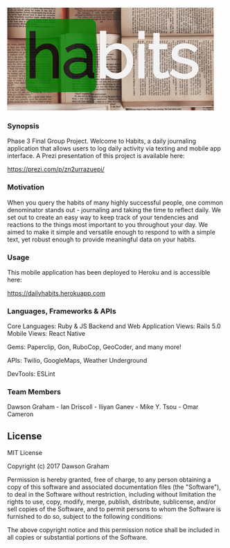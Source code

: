 ![Habits Logo](https://github.com/DawsonGraham/daily-habits/blob/master/image.png)

### Synopsis

Phase 3 Final Group Project. Welcome to Habits, a daily journaling application that allows users to log daily activity via texting and mobile app interface. A Prezi presentation of this project is available here:

https://prezi.com/p/zn2urrazuepi/

### Motivation

When you query the habits of many highly successful people, one common denominator stands out - journaling and taking the time to reflect daily. We set out to create an easy way to keep track of your tendencies and reactions to the things most important to you throughout your day. We aimed to make it simple and versatile enough to respond to with a simple text, yet robust enough to provide meaningful data on your habits.

### Usage


This mobile application has been deployed to Heroku and is accessible here:

https://dailyhabits.herokuapp.com


### Languages, Frameworks & APIs

Core Languages: Ruby & JS
Backend and Web Application Views: Rails 5.0
Mobile Views: React Native

Gems: Paperclip, Gon, RuboCop, GeoCoder, and many more!


APIs: Twilio, GoogleMaps, Weather Underground

DevTools: ESLint

### Team Members


Dawson Graham -
Ian Driscoll -
Iliyan Ganev -
Mike Y. Tsou -
Omar Cameron

## License

MIT License

Copyright (c) 2017 Dawson Graham

Permission is hereby granted, free of charge, to any person obtaining a copy
of this software and associated documentation files (the "Software"), to deal
in the Software without restriction, including without limitation the rights
to use, copy, modify, merge, publish, distribute, sublicense, and/or sell
copies of the Software, and to permit persons to whom the Software is
furnished to do so, subject to the following conditions:

The above copyright notice and this permission notice shall be included in all
copies or substantial portions of the Software.

